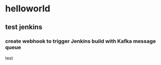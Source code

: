 # helloworld
## test jenkins 
### create webhook to trigger Jenkins build with Kafka message queue
test


